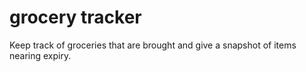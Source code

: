 # grocery tracker
Keep track of groceries that are brought and give a snapshot of items nearing expiry.

